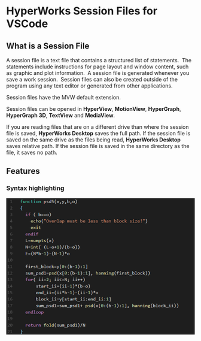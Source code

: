 # HyperWorks Session Files for VSCode

## What is a Session File
A session file is a text file that contains a structured list of statements.  The statements include instructions for page layout and window content, such as graphic and plot information.  A session file is generated whenever you save a work session.  Session files can also be created outside of the program using any text editor or generated from other applications.

Session files have the MVW default extension.

Session files can be opened in **HyperView**, **MotionView**, **HyperGraph**, **HyperGraph 3D**, **TextView** and **MediaView**.

If you are reading files that are on a different drive than where the session file is saved, **HyperWorks Desktop** saves the full path.
If the session file is saved on the same drive as the files being read, **HyperWorks Desktop** saves relative path.
If the session file is saved in the same directory as the file, it saves no path.


## Features

### Syntax highlighting

![Syntax highlighting](images/syntax-highlight.png)
